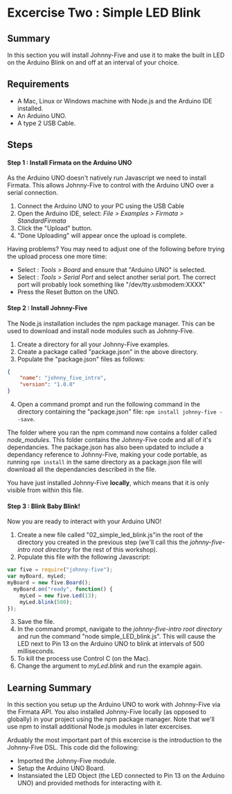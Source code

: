 # Excercise Two : Simple LED Blink #

## Summary ##

In this section you will install Johnny-Five and use it to make the built in LED on the Arduino Blink on and off at an interval of your choice.

## Requirements ##

* A Mac, Linux or Windows machine with Node.js and the Arduino IDE installed.
* An Arduino UNO.
* A type 2 USB Cable.

## Steps ##

#### Step 1 : Install Firmata on the Arduino UNO ####

As the Arduino UNO doesn't natively run Javascript we need to install Firmata.  This allows Johnny-Five to control with the Arduino UNO over a serial connection.

1. Connect the Arduino UNO to your PC using the USB Cable
2. Open the Arduino IDE, select: _File > Examples > Firmata > StandardFirmata_
3. Click the "Upload" button.
4. "Done Uploading" will appear once the upload is complete.

Having problems?  You may need to adjust one of the following before trying the upload process one more time:
* Select : _Tools > Board_ and ensure that "Arduino UNO" is selected. 
* Select : _Tools > Serial Port_ and select another serial port.  The correct port will probably look something like  "/dev/tty.usbmodem:XXXX"
* Press the Reset Button on the UNO.

#### Step 2 : Install Johnny-Five ####

The Node.js installation includes the npm package manager.  This can be used to download and install node modules such as Johnny-Five.

1. Create a directory for all your Johnny-Five examples.
2. Create a package called "package.json" in the above directory.
3. Populate the "package.json" files as follows:
```json
{
    "name": "johnny_five_intro",
    "version": "1.0.0"
}
```
4. Open a command prompt and run the following command in the directory containing the "package.json" file: `npm install johnny-five --save`.

The folder where you ran the npm command now contains a folder called _node_modules_.  This folder contains the Johnny-Five code and all of it's dependancies.  The package.json has also been updated to include a dependancy reference to Johnny-Five, making your code portable, as running `npm install` in the same directory as a package.json file will download all the dependancies described in the file. 

You have just installed Johnny-Five **locally**, which means that it is only visible from within this file.

#### Step 3 : Blink Baby Blink! ####

Now you are ready to interact with your Arduino UNO!  

1. Create a new file called "02_simple_led_blink.js"in the root of the directory you created in the previous step (we'll call this the *johnny-five-intro root directory* for the rest of this workshop).
2. Populate this file with the following Javascript:
```javascript
var five = require("johnny-five");
var myBoard, myLed;
myBoard = new five.Board();
  myBoard.on("ready", function() {
    myLed = new five.Led(13);
    myLed.blink(500);
});
```
3. Save the file.
4. In the command prompt, navigate to the *johnny-five-intro root directory* and run the command "node simple_LED_blink.js".  This will cause the LED next to Pin 13 on the Arduino UNO to blink at intervals of 500 milliseconds.
5. To kill the process use Control C (on the Mac).
6. Change the argument to _myLed.blink_ and run the example again.

## Learning Summary ##

In this section you setup up the Arduino UNO to work with Johnny-Five via the Firmata API.  You also installed Johnny-Five locally (as opposed to globally) in your project using the npm package manager.  Note that we'll use npm to install additional Node.js modules in later excercises.

Arduably the most important part of this excercise is the introduction to the Johnny-Five DSL.  This code did the following:
* Imported the Johnny-Five module.
* Setup the Arduino UNO Board.
* Instansiated the LED Object (the LED connected to Pin 13 on the Arduino UNO) and provided methods for interacting with it.
